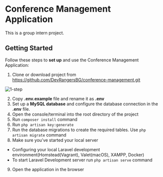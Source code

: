 # Conference Management Application
This is a group intern project.


## Getting Started

Follow these steps to **set up** and use the Conference Management Application:

1. Clone or download project from https://github.com/DevRangersBG/conference-management.git
   
 ![1-step](https://github.com/DevRangersBG/conference-management/assets/24313156/81dd8fe6-204d-450a-b3d1-1867596672f8)
 
2. Copy **.env.example** file and rename it as **.env**
3. Set up a **MySQL database** and configure the database connection in the **.env** file.
4. Open the console/terminal into the root directory of the project
5. Run `composer install` command
6. Run `php artisan key:generate`
7. Run the database migrations to create the required tables. Use `php artisan migrate` command
8. Make sure you’ve started your local server
- Configuring your local Laravel development environment(Homstead(Vagrant), Valet(macOS), XAMPP, Docker)
- To start Laravel Development server run `php artisan serve` command
9. Open the application in the browser
